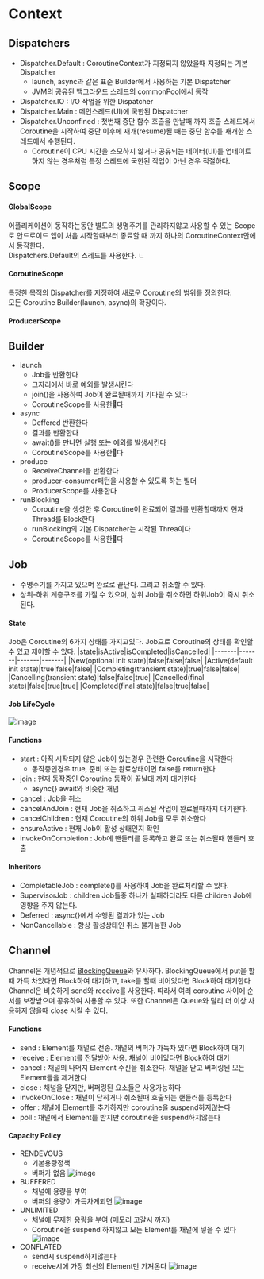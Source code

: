 # Context

## Dispatchers
- Dispatcher.Default : CoroutineContext가 지정되지 않았을때 지정되는 기본 Dispatcher
    - launch, async과 같은 표준 Builder에서 사용하는 기본 Dispatcher
    - JVM의 공유된 백그라운드 스레드의 commonPool에서 동작
- Dispatcher.IO : I/O 작업을 위한 Dispatcher
- Dispatcher.Main : 메인스레드(UI)에 국한된 Dispatcher
- Dispatcher.Unconfined : 첫번째 중단 함수 호출을 만날때 까지 호출 스레드에서 Coroutine을 시작하여 중단 이후에  재개(resume)될 때는 중단 함수를 재개한 스레드에서 수행된다. 
    - Coroutine이 CPU 시간을 소모하지 않거나 공유되는 데이터(UI)를 업데이트 하지 않는 경우처럼 특정 스레드에 국한된 작업이 아닌 경우 적절하다.


## Scope

#### GlobalScope
어플리케이션이 동작하는동안 별도의 생명주기를 관리하지않고 사용할 수 있는 Scope로
안드로이드 앱이 처음 시작할때부터 종료할 때 까지 하나의 CoroutineContext안에서 동작한다.  
Dispatchers.Default의 스레드를 사용한다.  ㄴ

#### CoroutineScope
특정한 목적의 Dispatcher를 지정하여 새로운 Coroutine의 범위를 정의한다.  
모든 Coroutine Builder(launch, async)의 확장이다.  

#### ProducerScope


## Builder
- launch 
    - Job을 반환한다
    - 그자리에서 바로 예외를 발생시킨다
    - join()을 사용하여 Job이 완료될때까지 기다릴 수 있다
    - CoroutineScope를 사용한다
- async
    - Deffered 반환한다
    - 결과를 반환한다
    - await()를 만나면 실행 또는 예외를 발생시킨다
    - CoroutineScope를 사용한다
- produce 
    - ReceiveChannel을 반환한다
    - producer-consumer패턴을 사용할 수 있도록 하는 빌더
    - ProducerScope를 사용한다
- runBlocking
    - Coroutine을 생성한 후 Coroutine이 완료되어 결과를 반환할때까지 현재 Thread를 Block한다
    - runBlocking의 기본 Dispatcher는 시작된 Threa이다
    - CoroutineScope를 사용한다


## Job
- 수명주기를 가지고 있으며 완료로 끝난다. 그리고 취소할 수 있다.  
- 상위-하위 계층구조를 가질 수 있으며, 상위 Job을 취소하면 하위Job이 즉시 취소된다.


#### State
Job은 Coroutine의 6가지 상태를 가지고있다.
Job으로 Coroutine의 상태를 확인할 수 있고 제어할 수 있다.
|state|isActive|isCompleted|isCancelled|
|-------|-------|-------|-------|
|New(optional init state)|false|false|false|
|Active(default init state)|true|false|false|
|Completing(transient state)|true|false|false|
|Cancelling(transient state)|false|false|true|
|Cancelled(final state)|false|true|true|
|Completed(final state)|false|true|false|  

#### Job LifeCycle
![image](https://user-images.githubusercontent.com/39984656/104475773-d21d7000-5602-11eb-9c5e-f889cb959539.png)


#### Functions
- start : 아직 시작되지 않은 Job이 있는경우 관련한 Coroutine을 시작한다
    - 동작중인경우 true, 준비 또는 완료상태이면 false를 return한다
- join : 현재 동작중인 Coroutine 동작이 끝날대 까지 대기한다
    - async{} await와 비슷한 개념  
- cancel : Job을 취소
- cancelAndJoin : 현재 Job을 취소하고 취소된 작업이 완료될때까지 대기한다.
- cancelChildren : 현재 Coroutine의 하위 Job을 모두 취소한다
- ensureActive : 현재 Job이 활성 상태인지 확인
- invokeOnCompletion : Job에 핸들러를 등록하고 완료 또는 취소될때 핸들러 호출


#### Inheritors
- CompletableJob : complete()를 사용하여 Job을 완료처리할 수 있다.
- SupervisorJob : children Job들중 하나가 실패하더라도 다른 children Job에 영향을 주지 않는다.
- Deferred : async{}에서 수행된 결과가 있는 Job
- NonCancellable : 항상 활성상태인 취소 불가능한 Job


## Channel
Channel은 개념적으로 [BlockingQueue](https://docs.oracle.com/javase/7/docs/api/java/util/concurrent/BlockingQueue.html)와 유사하다.
BlockingQueue에서 put을 할때 가득 차있다면 Block하여 대기하고, take를 할때 비어있다면 Block하여 대기한다
Channel은 비슷하게 send와 receive를 사용한다.
따라서 여러 coroutine 사이에 순서를 보장받으며 공유하여 사용할 수 있다.
또한 Channel은 Queue와 달리 더 이상 사용하지 않을때 close 시킬 수 있다.


#### Functions
- send : Element를 채널로 전송. 채널의 버퍼가 가득차 있다면 Block하여 대기
- receive : Element를 전달받아 사용. 채널이 비어있다면 Block하여 대기
- cancel : 채널의 나머지 Element 수신을 취소한다. 채널을 닫고 버퍼링된 모든 Element들을 제거한다
- close : 채널을 닫지만, 버퍼링된 요소들은 사용가능하다
- invokeOnClose : 채널이 닫히거나 취소될때 호출되는 핸들러를 등록한다
- offer : 채널에 Element를 추가하지만 coroutine을 suspend하지않는다
- poll :  채널에서 Element를 받지만 coroutine을 suspend하지않는다

#### Capacity Policy
- RENDEVOUS
    - 기본용량정책
    - 버퍼가 없음
![image](https://user-images.githubusercontent.com/39984656/104595869-8a582080-56b6-11eb-9f08-1eaf176fbd74.png)  
- BUFFERED
    - 채널에 용량을 부여
    - 버퍼의 용량이 가득차게되면 
![image](https://user-images.githubusercontent.com/39984656/104595947-a360d180-56b6-11eb-91ef-bb4ac75da032.png)
- UNLIMITED
    - 채널에 무제한 용량을 부여 (메모리 고갈시 까지)
    - Coroutine을 suspend 하지않고 모든 Element를 채널에 넣을 수 있다
![image](https://user-images.githubusercontent.com/39984656/104596041-c5f2ea80-56b6-11eb-8a63-faa006d3fd0f.png)
- CONFLATED
    - send시 suspend하지않는다
    - receive시에 가장 최신의 Element만 가져온다
![image](https://user-images.githubusercontent.com/39984656/104596084-d905ba80-56b6-11eb-9027-1c55b2e7b5a0.png)
